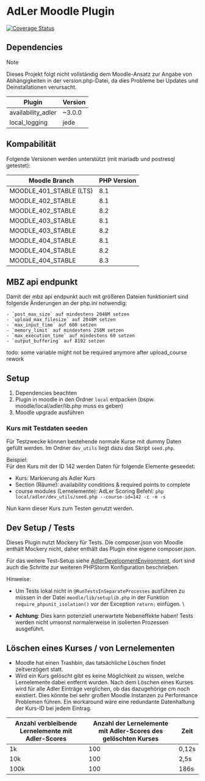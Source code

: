 # AdLer Moodle Plugin

[![Coverage Status](https://coveralls.io/repos/github/ProjektAdLer/MoodlePluginLocal/badge.svg?branch=main)](https://coveralls.io/github/ProjektAdLer/MoodlePluginLocal?branch=main)


## Dependencies
> [!NOTE]
> Dieses Projekt folgt nicht vollständig dem Moodle-Ansatz zur Angabe von Abhängigkeiten in der version.php-Datei, 
> da dies Probleme bei Updates und Deinstallationen verursacht.

| Plugin             | Version |
|--------------------|---------|
| availability_adler | ~3.0.0  |
| local_logging      | jede    |


## Kompabilität
Folgende Versionen werden unterstützt (mit mariadb und postresql getestet):

| Moodle Branch           | PHP Version |
|-------------------------|-------------|
| MOODLE_401_STABLE (LTS) | 8.1         |
| MOODLE_402_STABLE       | 8.1         |
| MOODLE_402_STABLE       | 8.2         |
| MOODLE_403_STABLE       | 8.1         |
| MOODLE_403_STABLE       | 8.2         |
| MOODLE_404_STABLE       | 8.1         |
| MOODLE_404_STABLE       | 8.2         |
| MOODLE_404_STABLE       | 8.3         |



## MBZ api endpunkt
Damit der mbz api endpunkt auch mit größeren Dateien funktioniert sind folgende Änderungen an der php.ini notwendig:
```
- `post_max_size` auf mindestens 2048M setzen
- `upload_max_filesize` auf 2048M setzen
- `max_input_time` auf 600 setzen
- `memory_limit` auf mindestens 256M setzen
- `max_execution_time` auf mindestens 60 setzen
- `output_buffering` auf 8192 setzen
```
todo: some variable might not be required anymore after upload_course rework


## Setup
1. Dependencies beachten
2. Plugin in moodle in den Ordner `local` entpacken (bspw. moodle/local/adler/lib.php muss es geben)
3. Moodle upgrade ausführen


### Kurs mit Testdaten seeden
Für Testzwecke können bestehende normale Kurse mit dummy Daten gefüllt werden.
Im Ordner `dev_utils` liegt dazu das Skript `seed.php`.

Beispiel: \
Für den Kurs mit der ID 142 werden Daten für folgende Elemente geseedet:
- Kurs: Markierung als Adler Kurs
- Section (Räume): availability conditions & required points to complete
- course modules (Lernelemente): AdLer Scoring
Befehl: `php local/adler/dev_utils/seed.php --course-id=142 -c -m -s`

Nun kann dieser Kurs zum Testen genutzt werden.


## Dev Setup / Tests
Dieses Plugin nutzt Mockery für Tests. 
Die composer.json von Moodle enthält Mockery nicht, daher enthält das Plugin eine eigene composer.json.

Für das weitere Test-Setup siehe [AdlerDevelopmentEnvironment](https://github.com/ProjektAdLer/AdlerDevelopmentEnvironment/tree/main/moodle),
dort sind auch die Schritte zur weiteren PHPStorm Konfiguration beschrieben.

Hinweise:
- Um Tests lokal nicht in `@RunTestsInSeparateProcesses` ausführen zu müssen in der Datei `moodle/lib/setuplib.php` in 
  der Funktion `require_phpunit_isolation()` vor der Exception `return;` einfügen. \

- **Achtung**: Dies kann potenziell unerwartete Nebeneffekte haben! Tests werden nicht umsonst normalerweise in 
isolierten Prozessen ausgeführt.


## Löschen eines Kurses / von Lernelementen
- Moodle hat einen Trashbin, das tatsächliche Löschen findet zeitverzögert statt. 
- Wird ein Kurs gelöscht gibt es keine Möglichkeit zu wissen, welche Lernelemente dabei entfernt wurden.
  Nach dem Löschen eines Kurses wird für alle Adler Einträge verglichen, ob das dazugehörige cm noch existiert. 
  Dies könnte bei sehr großen Moodle Instanzen zu Performance Problemen führen.
  Ein workaround wäre eine redundante Datenhaltung der Kurs-ID bei jedem Eintrag.

| Anzahl verbleibende Lernelemente mit Adler-Scores | Anzahl der Lernelemente mit Adler-Scores des gelöschten Kurses | Zeit  |
|---------------------------------------------------|----------------------------------------------------------------|-------|
| 1k                                                | 100                                                            | 0,12s |
| 10k                                               | 100                                                            | 2,5s  |
| 100k                                              | 100                                                            | 186s  |



